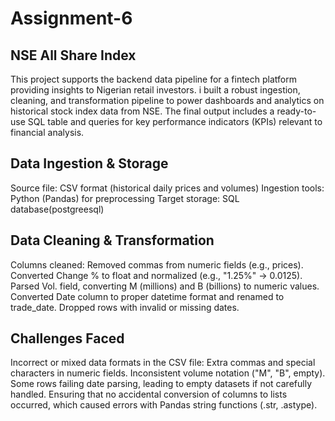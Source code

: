 # Assignment-6
## NSE All Share Index 
This project supports the backend data pipeline for a fintech platform providing insights to Nigerian retail investors.
i built a robust ingestion, cleaning, and transformation pipeline to power dashboards and analytics on historical stock index data from NSE.
The final output includes a ready-to-use SQL table and queries for key performance indicators (KPIs) relevant to financial analysis.
## Data Ingestion & Storage
Source file: CSV format (historical daily prices and volumes)
Ingestion tools: Python (Pandas) for preprocessing
Target storage: SQL database(postgreesql)
##  Data Cleaning & Transformation
Columns cleaned:
Removed commas from numeric fields (e.g., prices).
Converted Change % to float and normalized (e.g., "1.25%" → 0.0125).
Parsed Vol. field, converting M (millions) and B (billions) to numeric values.
Converted Date column to proper datetime format and renamed to trade_date.
Dropped rows with invalid or missing dates.
## Challenges Faced
Incorrect or mixed data formats in the CSV file:
Extra commas and special characters in numeric fields.
Inconsistent volume notation ("M", "B", empty).
Some rows failing date parsing, leading to empty datasets if not carefully handled.
Ensuring that no accidental conversion of columns to lists occurred, which caused errors with Pandas string functions (.str, .astype).


